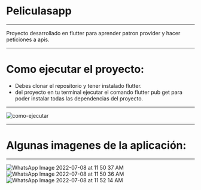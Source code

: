 # Peliculasapp
***
Proyecto desarrollado en flutter para aprender patron provider y hacer peticiones a apis.
***
# Como ejecutar el proyecto:

- Debes clonar el repositorio y tener instalado flutter.
- del proyecto en tu terminal ejecutar el comando flutter pub get para poder instalar todas las dependencias del proyecto.
***

![como-ejecutar](https://user-images.githubusercontent.com/108855218/178037042-250718c3-8fb9-43fa-be20-8db30b67f2dd.png)
***

# Algunas imagenes de la aplicación:
***
![WhatsApp Image 2022-07-08 at 11 50 37 AM](https://user-images.githubusercontent.com/108855218/178037120-fe38ca84-4cac-4931-91d8-cf6f6baa66a5.jpeg)
![WhatsApp Image 2022-07-08 at 11 50 36 AM](https://user-images.githubusercontent.com/108855218/178037138-e04f6bc1-211b-4ef6-85fb-b75af48c6e7c.jpeg)
![WhatsApp Image 2022-07-08 at 11 52 14 AM](https://user-images.githubusercontent.com/108855218/178037149-eeec111f-ed02-4dfe-872b-32992c0f8251.jpeg)
